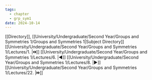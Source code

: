 ```yaml
---
tags:
  - chapter
  - grp_sym1
date: 2024-10-14
---
```

[[Directory]], [[University/Undergraduate/Second Year/Groups and Symmetries 1/Groups and Symmetries 1|Subject Directory]]
[[University/Undergraduate/Second Year/Groups and Symmetries 1/Lectures/1. |🞀🞀]] [[University/Undergraduate/Second Year/Groups and Symmetries 1/Lectures/6. |◀]] [[University/Undergraduate/Second Year/Groups and Symmetries 1/Lectures/8. |▶]] [[University/Undergraduate/Second Year/Groups and Symmetries 1/Lectures/22. |🞂🞂]]
# 
## 
### 